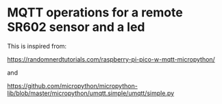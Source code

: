 # MQTT operations for a remote SR602 sensor and a led

This is inspired from:

https://randomnerdtutorials.com/raspberry-pi-pico-w-mqtt-micropython/

and

https://github.com/micropython/micropython-lib/blob/master/micropython/umqtt.simple/umqtt/simple.py
